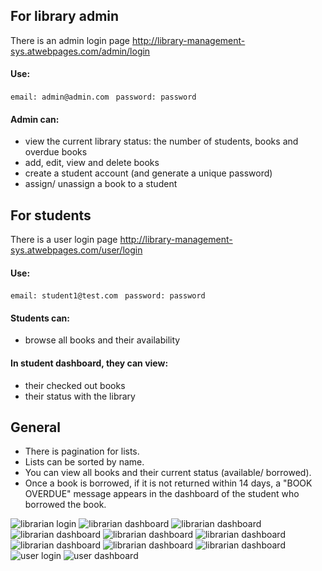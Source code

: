 ## For library admin

There is an admin login page
http://library-management-sys.atwebpages.com/admin/login 
#### Use:
```email: admin@admin.com ```
```password: password```

#### Admin can: 

* view the current library status: the number of students, books and overdue books
* add, edit, view and delete books 
* create a student account (and generate a unique password)
* assign/ unassign a book to a student

## For students
There is a user login page
http://library-management-sys.atwebpages.com/user/login
#### Use:
```email: student1@test.com ```
```password: password```

#### Students can:
* browse all books and their availability

#### In student dashboard, they can view: 
* their checked out books
* their status with the library

## General
* There is pagination for lists.
* Lists can be sorted by name.
* You can view all books and their current status (available/ borrowed).
* Once a book is borrowed, if it is not returned within 14 days, a "BOOK OVERDUE" message appears in the dashboard of the student who borrowed the book.

![librarian login](<__screenshots/Ekrānuzņēmums 2024-04-25 181417.png>) 
![librarian dashboard](<__screenshots/Ekrānuzņēmums 2024-04-19 185027.png>)
![librarian dashboard](<__screenshots/Ekrānuzņēmums 2024-04-26 173249.png>) 
![librarian dashboard](<__screenshots/Ekrānuzņēmums 2024-04-25 181052.png>) 
![librarian dashboard](<__screenshots/Ekrānuzņēmums 2024-04-25 181110.png>) 
![librarian dashboard](<__screenshots/Ekrānuzņēmums 2024-04-25 181134.png>) 
![librarian dashboard](<__screenshots/Ekrānuzņēmums 2024-04-25 181156.png>)
![librarian dashboard](<__screenshots/Ekrānuzņēmums 2024-04-26 173220.png>)
![librarian dashboard](<__screenshots/Ekrānuzņēmums 2024-04-25 181336.png>) 
![user login](<__screenshots/Ekrānuzņēmums 2024-04-25 181437.png>)
![user dashboard](<__screenshots/Ekrānuzņēmums 2024-04-25 175731.png>) 